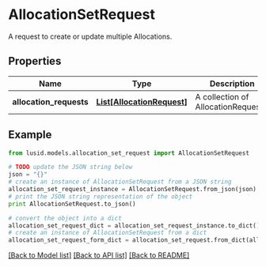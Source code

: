 # AllocationSetRequest

A request to create or update multiple Allocations.

## Properties
Name | Type | Description | Notes
------------ | ------------- | ------------- | -------------
**allocation_requests** | [**List[AllocationRequest]**](AllocationRequest.md) | A collection of AllocationRequests. | [optional] 

## Example

```python
from lusid.models.allocation_set_request import AllocationSetRequest

# TODO update the JSON string below
json = "{}"
# create an instance of AllocationSetRequest from a JSON string
allocation_set_request_instance = AllocationSetRequest.from_json(json)
# print the JSON string representation of the object
print AllocationSetRequest.to_json()

# convert the object into a dict
allocation_set_request_dict = allocation_set_request_instance.to_dict()
# create an instance of AllocationSetRequest from a dict
allocation_set_request_form_dict = allocation_set_request.from_dict(allocation_set_request_dict)
```
[[Back to Model list]](../README.md#documentation-for-models) [[Back to API list]](../README.md#documentation-for-api-endpoints) [[Back to README]](../README.md)


